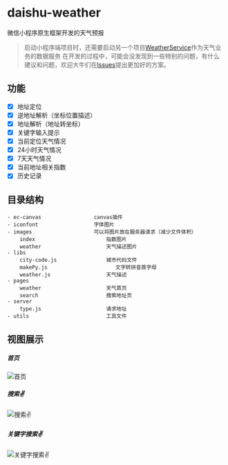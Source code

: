 # daishu-weather
微信小程序原生框架开发的天气预报

> 启动小程序端项目时，还需要启动另一个项目[WeatherService](https://github.com/yundianzixun/daishu-service/WeatherService)作为天气业务的数据服务
> 在开发的过程中，可能会没发现到一些特别的问题，有什么建议和问题，欢迎大牛们在[Issues](https://github.com/yundianzixun/daishu-service/issues)提出更加好的方案。

## 功能
- [x]  地址定位
- [x]  逆地址解析（坐标位置描述）
- [x]  地址解析（地址转坐标）
- [x]  关键字输入提示
- [x]  当前定位天气情况
- [x]  24小时天气情况
- [x]  7天天气情况
- [x]  当前地址相关指数
- [x]  历史记录

## 目录结构
```
- ec-canvas                 canvas插件
- iconfont                  字体图片
- images                    可以将图片放在服务器请求（减少文件体积）
    index                       指数图片
    weather                     天气描述图片
- libs                      
    city-code.js                城市代码文件
    makePy.js                      文字转拼音首字母
    weather.js                  天气描述
- pages
    weather                     天气首页
    search                      搜索地址页
- server
    type.js                     请求地址
- utils                         工具文件
```
## 视图展示
##### 首页
![首页](/gif/home.gif)


##### 搜索✌️
![搜索✌️](/gif/search.gif)


##### 关键字搜索✌️
![关键字搜索✌️](/gif/search2.gif)
